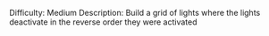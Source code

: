 Difficulty: Medium
Description: Build a grid of lights where the lights deactivate in the reverse order they were activated